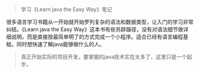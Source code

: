 > 学习《Learn java the Easy Way》笔记

很多语言学习书籍从一开始就开始罗列复杂的语法和数据类型，让入门的学习非常纠结。《Learn java the Easy Way》这本书有些另辟蹊径，没有对语法细节做详细说明，而是直接按最简单明了的方式完成一个小程序。适合已经有语言编程基础，同时想快速了解java能够做什么的人。

> 真正开始实际的项目开发，要掌握的java技术实在太多了，这里只是一个起步。